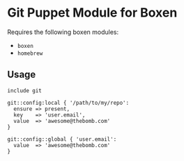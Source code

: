 # Git Puppet Module for Boxen

Requires the following boxen modules:

* `boxen`
* `homebrew`

## Usage

```puppet
include git

git::config:local { '/path/to/my/repo':
  ensure => present,
  key    => 'user.email',
  value  => 'awesome@thebomb.com'
}

git::config::global { 'user.email':
  value  => 'awesome@thebomb.com'
}
```
